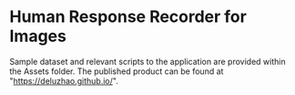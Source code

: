# Human Response Recorder for Images

Sample dataset and relevant scripts to the application are provided within the Assets folder. The published product can be found at "https://deluzhao.github.io/".
